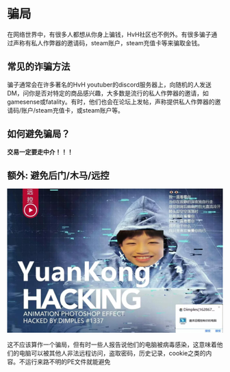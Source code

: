 # 骗局

在网络世界中，有很多人都想从你身上骗钱，HvH社区也不例外。有很多骗子通过声称有私人作弊器的邀请码，steam账户，steam充值卡等来骗取金钱。

## 常见的诈骗方法

骗子通常会在许多著名的HvH youtuber的discord服务器上，向随机的人发送DM，问你是否对特定的商品感兴趣，大多数是流行的私人作弊器的邀请，如gamesense或fatality。有时，他们也会在论坛上发帖，声称提供私人作弊器的邀请码/账户/steam充值卡，或steam账户等。

## 如何避免骗局？

**交易一定要走中介！！！**

## 额外: 避免后门/木马/远控

![yzw](.\yzw.jpg)

这不应该算作一个骗局，但有时一些人报告说他们的电脑被病毒感染，这意味着他们的电脑可以被其他人非法远程访问，盗取密码，历史记录，cookie之类的内容。不运行来路不明的PE文件就能避免

